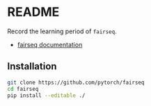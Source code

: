 # README

Record the learning period of `fairseq`.

- [fairseq documentation](https://fairseq.readthedocs.io/en/latest/index.html)

## Installation

```bash
git clone https://github.com/pytorch/fairseq
cd fairseq
pip install --editable ./
```